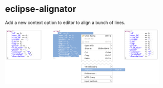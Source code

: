 eclipse-alignator
=================

Add a new context option to editor to align a bunch of lines.

![](http://github.com/furbos/eclipse-alignator/raw/master/howto.png) 
